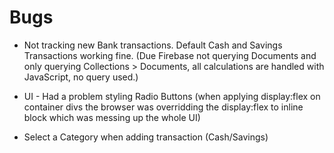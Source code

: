 # Bugs

- Not tracking new Bank transactions. Default Cash and Savings Transactions working fine. (Due Firebase not querying Documents and only querying Collections > Documents, all calculations are handled with JavaScript, no query used.)

- UI - Had a problem styling Radio Buttons (when applying display:flex on container divs the browser was overridding the display:flex to inline block which was messing up the whole UI)

- Select a Category when adding transaction (Cash/Savings)


